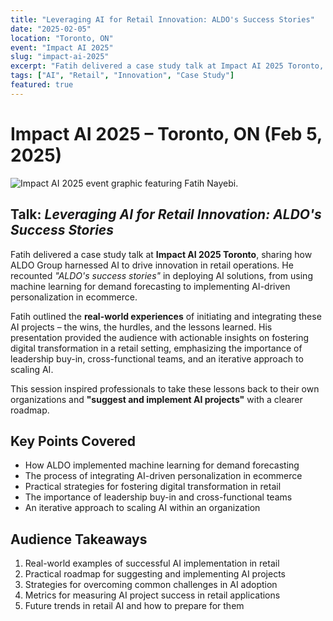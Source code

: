 ```yaml
---
title: "Leveraging AI for Retail Innovation: ALDO's Success Stories"
date: "2025-02-05"
location: "Toronto, ON"
event: "Impact AI 2025"
slug: "impact-ai-2025"
excerpt: "Fatih delivered a case study talk at Impact AI 2025 Toronto, sharing how ALDO Group harnessed AI to drive innovation in retail operations."
tags: ["AI", "Retail", "Innovation", "Case Study"]
featured: true
---
```


# Impact AI 2025 – Toronto, ON (Feb 5, 2025)

![Impact AI 2025 event graphic featuring Fatih Nayebi.]()

## Talk: *Leveraging AI for Retail Innovation: ALDO's Success Stories*

Fatih delivered a case study talk at **Impact AI 2025 Toronto**, sharing how ALDO Group harnessed AI to drive innovation in retail operations. He recounted *"ALDO's success stories"* in deploying AI solutions, from using machine learning for demand forecasting to implementing AI-driven personalization in ecommerce. 

Fatih outlined the **real-world experiences** of initiating and integrating these AI projects – the wins, the hurdles, and the lessons learned. His presentation provided the audience with actionable insights on fostering digital transformation in a retail setting, emphasizing the importance of leadership buy-in, cross-functional teams, and an iterative approach to scaling AI. 

This session inspired professionals to take these lessons back to their own organizations and **"suggest and implement AI projects"** with a clearer roadmap.

## Key Points Covered

- How ALDO implemented machine learning for demand forecasting
- The process of integrating AI-driven personalization in ecommerce
- Practical strategies for fostering digital transformation in retail
- The importance of leadership buy-in and cross-functional teams
- An iterative approach to scaling AI within an organization

## Audience Takeaways

1. Real-world examples of successful AI implementation in retail
2. Practical roadmap for suggesting and implementing AI projects
3. Strategies for overcoming common challenges in AI adoption
4. Metrics for measuring AI project success in retail applications
5. Future trends in retail AI and how to prepare for them 